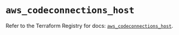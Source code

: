 # `aws_codeconnections_host`

Refer to the Terraform Registry for docs: [`aws_codeconnections_host`](https://registry.terraform.io/providers/hashicorp/aws/5.86.1/docs/resources/codeconnections_host).
